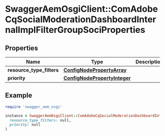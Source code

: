 # SwaggerAemOsgiClient::ComAdobeCqSocialModerationDashboardInternalImplFilterGroupSociProperties

## Properties

| Name | Type | Description | Notes |
| ---- | ---- | ----------- | ----- |
| **resource_type_filters** | [**ConfigNodePropertyArray**](ConfigNodePropertyArray.md) |  | [optional] |
| **priority** | [**ConfigNodePropertyInteger**](ConfigNodePropertyInteger.md) |  | [optional] |

## Example

```ruby
require 'swagger_aem_osgi'

instance = SwaggerAemOsgiClient::ComAdobeCqSocialModerationDashboardInternalImplFilterGroupSociProperties.new(
  resource_type_filters: null,
  priority: null
)
```

